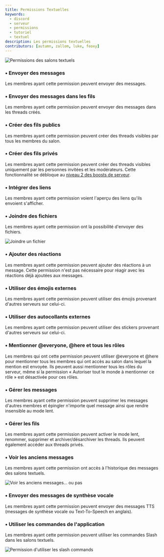 ```yaml
---
title: Permissions Textuelles
keywords:
  - discord
  - serveur
  - permissions
  - tutoriel
  - textuel
description: Les permissions textuelles
contributors: [autumn, zallom, luke, feoxy]
---
```


![Permissions des salons textuels](https://i.discord.fr/bJzZ.png)

### • Envoyer des messages

Les membres ayant cette permission peuvent envoyer des messages.

### • Envoyer des messages dans les fils

Les membres ayant cette permission peuvent envoyer des messages dans les threads créés.

### • Créer des fils publics

Les membres ayant cette permission peuvent créer des threads visibles par tous les membres du salon.

### • Créer des fils privés

Les membres ayant cette permission peuvent créer des threads visibles uniquement par les personnes invitées et les modérateurs. Cette fonctionnalité se débloque au [niveau 2 des boosts de serveur](https://discord.fr/wiki/nitro-jeux/boost-serveur/boost/).

### • Intégrer des liens

Les membres ayant cette permission voient l'aperçu des liens qu'ils envoient s'afficher.

### • Joindre des fichiers

Les membres ayant cette permission ont la possibilité d'envoyer des fichiers.

![Joindre un fichier](https://i.discord.fr/Lzd.png)

### • Ajouter des réactions

Les membres ayant cette permission peuvent ajouter des réactions à un message. Cette permission n'est pas nécessaire pour réagir avec les réactions déjà ajoutées aux messages.

### • Utiliser des émojis externes

Les membres ayant cette permission peuvent utiliser des émojis provenant d'autres serveurs sur celui-ci.

### • Utiliser des autocollants externes

Les membres ayant cette permission peuvent utiliser des stickers provenant d'autres serveurs sur celui-ci.

### • Mentionner @everyone, @here et tous les rôles

Les membres qui ont cette permission peuvent utiliser @everyone et @here pour mentionner tous les membres qui ont accès au salon dans lequel la mention est envoyée. Ils peuvent aussi mentionner tous les rôles du serveur, même si la permission « Autoriser tout le monde à mentionner ce rôle » est désactivée pour ces rôles.

### • Gérer les messages

Les membres ayant cette permission peuvent supprimer les messages d'autres membres et épingler n'importe quel message ainsi que rendre insensible au mode lent.

### • Gérer les fils

Les membres ayant cette permission peuvent activer le mode lent, renommer, supprimer et archiver/désarchiver les threads. Ils peuvent également accéder aux threads privés.

### • Voir les anciens messages

Les membres ayant cette permission ont accès à l'historique des messages des salons textuels.

![Voir les anciens messages... ou pas](https://i.discord.fr/ail.png)

### • Envoyer des messages de synthèse vocale

Les membres ayant cette permission peuvent envoyer des messages TTS (messages de synthèse vocale ou Text-To-Speech en anglais).

### • Utiliser les commandes de l'application

Les membres ayant cette permission peuvent utiliser les commandes Slash dans les salons textuels.

![Permission d'utiliser les slash commands](https://i.discord.fr/xr5k.png)
